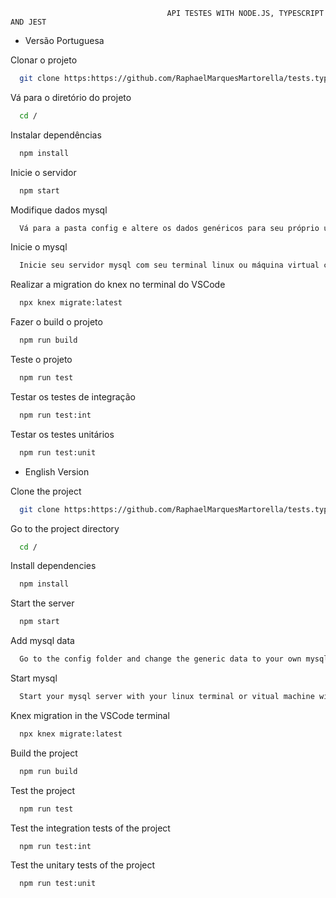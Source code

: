                                        API TESTES WITH NODE.JS, TYPESCRIPT AND JEST






- Versão Portuguesa



Clonar o projeto

```bash
  git clone https:https://github.com/RaphaelMarquesMartorella/tests.typeSript.git
```

Vá para o diretório do projeto

```bash
  cd /
```

Instalar dependências

```bash
  npm install
```

Inicie o servidor

```bash
  npm start
```

Modifique dados mysql

```bash
  Vá para a pasta config e altere os dados genéricos para seu próprio usuário e senha mysql no arquivo knex.ts.
```
Inicie o mysql

```bash
  Inicie seu servidor mysql com seu terminal linux ou máquina virtual com 'sudo systemctl start mysql', ou se você estiver usando MacOs 'brew services start mysql'
```

Realizar a migration do knex no terminal do VSCode

```bash
  npx knex migrate:latest
```

Fazer o build o projeto

```bash
  npm run build
```

Teste o projeto

```bash
  npm run test
```

Testar os testes de integração

```bash
  npm run test:int
```

Testar os testes unitários

```bash
  npm run test:unit
```

- English Version

                            
Clone the project

```bash
  git clone https:https://github.com/RaphaelMarquesMartorella/tests.typeSript.git
```

Go to the project directory

```bash
  cd /
```

Install dependencies

```bash
  npm install
```

Start the server

```bash
  npm start
```

Add mysql data

```bash
  Go to the config folder and change the generic data to your own mysql user and password in the knex.ts file.
```
Start mysql

```bash
  Start your mysql server with your linux terminal or vitual machine with 'sudo systemctl start mysql', or if you in MacOs 'brew services start mysql'
```

Knex migration in the VSCode terminal

```bash
  npx knex migrate:latest
```

Build the project

```bash
  npm run build
```

Test the project

```bash
  npm run test
```

Test the integration tests of the project

```bash
  npm run test:int
```

Test the unitary tests of the project

```bash
  npm run test:unit
```












